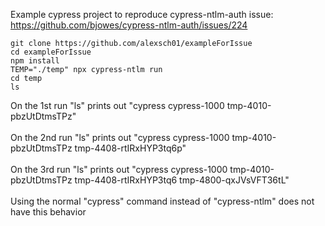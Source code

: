 Example cypress project to reproduce cypress-ntlm-auth issue: https://github.com/bjowes/cypress-ntlm-auth/issues/224

```
git clone https://github.com/alexsch01/exampleForIssue
cd exampleForIssue
npm install
TEMP="./temp" npx cypress-ntlm run
cd temp
ls
```
On the 1st run "ls" prints out "cypress  cypress-1000  tmp-4010-pbzUtDtmsTPz"\
\
On the 2nd run "ls" prints out "cypress  cypress-1000  tmp-4010-pbzUtDtmsTPz  tmp-4408-rtIRxHYP3tq6p"\
\
On the 3rd run "ls" prints out "cypress  cypress-1000  tmp-4010-pbzUtDtmsTPz  tmp-4408-rtIRxHYP3tq6  tmp-4800-qxJVsVFT36tL"\
\
Using the normal "cypress" command instead of "cypress-ntlm" does not have this behavior
